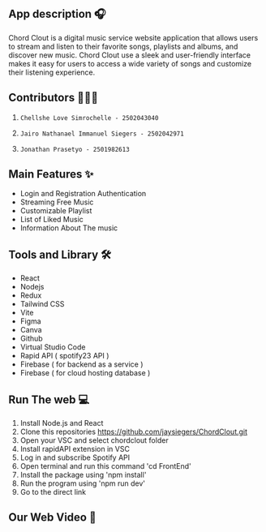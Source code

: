 <p align="center" width="100%">
    <img src="">
</p>


## App description 🎧
Chord Clout is a digital music service website application that allows users to stream and listen to their favorite songs, playlists and albums, and discover new music. Chord Clout use a sleek and user-friendly interface makes it easy for users to access a wide variety of songs and customize their listening experience.
## Contributors 👨‍👧‍👦
1.     Chellshe Love Simrochelle - 2502043040
2.     Jairo Nathanael Immanuel Siegers - 2502042971
3.     Jonathan Prasetyo - 2501982613
## Main Features ✨
- Login and Registration Authentication
- Streaming Free Music
- Customizable Playlist 
- List of Liked Music
- Information About The music
## Tools and Library 🛠️
- React 
- Nodejs
- Redux
- Tailwind CSS
- Vite
- Figma
- Canva
- Github
- Virtual Studio Code
- Rapid API ( spotify23 API )
- Firebase ( for backend as a service )
- Firebase ( for cloud hosting database )
## Run The web 💻
1. Install Node.js and React 
2. Clone this repositories https://github.com/jaysiegers/ChordClout.git
3. Open your VSC and select chordclout folder 
4. Install rapidAPI extension in VSC
5. Log in and subscribe Spotify API
6. Open terminal and run this command 'cd FrontEnd' 
7. Install the package using 'npm install' 
8. Run the program using 'npm run dev' 
9. Go to the direct link 
## Our Web Video 📀

